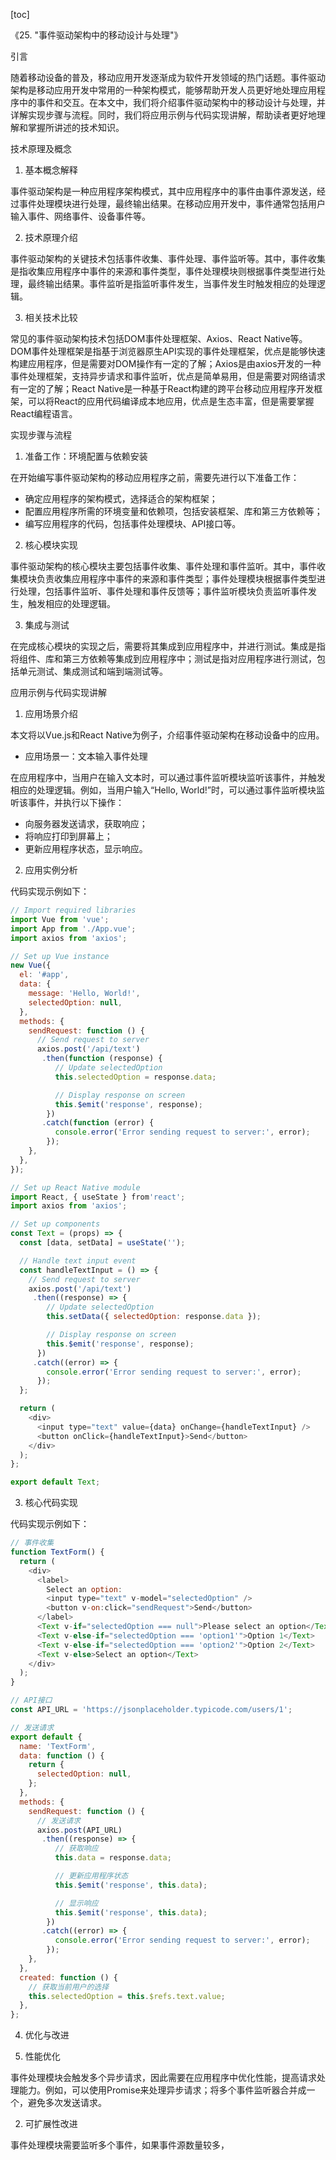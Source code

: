 
[toc]                    
                
                
《25. "事件驱动架构中的移动设计与处理"》

引言

随着移动设备的普及，移动应用开发逐渐成为软件开发领域的热门话题。事件驱动架构是移动应用开发中常用的一种架构模式，能够帮助开发人员更好地处理应用程序中的事件和交互。在本文中，我们将介绍事件驱动架构中的移动设计与处理，并详解实现步骤与流程。同时，我们将应用示例与代码实现讲解，帮助读者更好地理解和掌握所讲述的技术知识。

技术原理及概念

1. 基本概念解释

事件驱动架构是一种应用程序架构模式，其中应用程序中的事件由事件源发送，经过事件处理模块进行处理，最终输出结果。在移动应用开发中，事件通常包括用户输入事件、网络事件、设备事件等。

2. 技术原理介绍

事件驱动架构的关键技术包括事件收集、事件处理、事件监听等。其中，事件收集是指收集应用程序中事件的来源和事件类型，事件处理模块则根据事件类型进行处理，最终输出结果。事件监听是指监听事件发生，当事件发生时触发相应的处理逻辑。

3. 相关技术比较

常见的事件驱动架构技术包括DOM事件处理框架、Axios、React Native等。DOM事件处理框架是指基于浏览器原生API实现的事件处理框架，优点是能够快速构建应用程序，但是需要对DOM操作有一定的了解；Axios是由axios开发的一种事件处理框架，支持异步请求和事件监听，优点是简单易用，但是需要对网络请求有一定的了解；React Native是一种基于React构建的跨平台移动应用程序开发框架，可以将React的应用代码编译成本地应用，优点是生态丰富，但是需要掌握React编程语言。

实现步骤与流程

1. 准备工作：环境配置与依赖安装

在开始编写事件驱动架构的移动应用程序之前，需要先进行以下准备工作：

- 确定应用程序的架构模式，选择适合的架构框架；
- 配置应用程序所需的环境变量和依赖项，包括安装框架、库和第三方依赖等；
- 编写应用程序的代码，包括事件处理模块、API接口等。

2. 核心模块实现

事件驱动架构的核心模块主要包括事件收集、事件处理和事件监听。其中，事件收集模块负责收集应用程序中事件的来源和事件类型；事件处理模块根据事件类型进行处理，包括事件监听、事件处理和事件反馈等；事件监听模块负责监听事件发生，触发相应的处理逻辑。

3. 集成与测试

在完成核心模块的实现之后，需要将其集成到应用程序中，并进行测试。集成是指将组件、库和第三方依赖等集成到应用程序中；测试是指对应用程序进行测试，包括单元测试、集成测试和端到端测试等。

应用示例与代码实现讲解

1. 应用场景介绍

本文将以Vue.js和React Native为例子，介绍事件驱动架构在移动设备中的应用。

- 应用场景一：文本输入事件处理

在应用程序中，当用户在输入文本时，可以通过事件监听模块监听该事件，并触发相应的处理逻辑。例如，当用户输入“Hello, World!”时，可以通过事件监听模块监听该事件，并执行以下操作：

- 向服务器发送请求，获取响应；
- 将响应打印到屏幕上；
- 更新应用程序状态，显示响应。

2. 应用实例分析

代码实现示例如下：

```javascript
// Import required libraries
import Vue from 'vue';
import App from './App.vue';
import axios from 'axios';

// Set up Vue instance
new Vue({
  el: '#app',
  data: {
    message: 'Hello, World!',
    selectedOption: null,
  },
  methods: {
    sendRequest: function () {
      // Send request to server
      axios.post('/api/text')
       .then(function (response) {
          // Update selectedOption
          this.selectedOption = response.data;

          // Display response on screen
          this.$emit('response', response);
        })
       .catch(function (error) {
          console.error('Error sending request to server:', error);
        });
    },
  },
});

// Set up React Native module
import React, { useState } from'react';
import axios from 'axios';

// Set up components
const Text = (props) => {
  const [data, setData] = useState('');

  // Handle text input event
  const handleTextInput = () => {
    // Send request to server
    axios.post('/api/text')
     .then((response) => {
        // Update selectedOption
        this.setData({ selectedOption: response.data });

        // Display response on screen
        this.$emit('response', response);
      })
     .catch((error) => {
        console.error('Error sending request to server:', error);
      });
  };

  return (
    <div>
      <input type="text" value={data} onChange={handleTextInput} />
      <button onClick={handleTextInput}>Send</button>
    </div>
  );
};

export default Text;
```

3. 核心代码实现

代码实现示例如下：

```javascript
// 事件收集
function TextForm() {
  return (
    <div>
      <label>
        Select an option:
        <input type="text" v-model="selectedOption" />
        <button v-on:click="sendRequest">Send</button>
      </label>
      <Text v-if="selectedOption === null">Please select an option</Text>
      <Text v-else-if="selectedOption === 'option1'">Option 1</Text>
      <Text v-else-if="selectedOption === 'option2'">Option 2</Text>
      <Text v-else>Select an option</Text>
    </div>
  );
}

// API接口
const API_URL = 'https://jsonplaceholder.typicode.com/users/1';

// 发送请求
export default {
  name: 'TextForm',
  data: function () {
    return {
      selectedOption: null,
    };
  },
  methods: {
    sendRequest: function () {
      // 发送请求
      axios.post(API_URL)
       .then((response) => {
          // 获取响应
          this.data = response.data;

          // 更新应用程序状态
          this.$emit('response', this.data);

          // 显示响应
          this.$emit('response', this.data);
        })
       .catch((error) => {
          console.error('Error sending request to server:', error);
        });
    },
  },
  created: function () {
    // 获取当前用户的选择
    this.selectedOption = this.$refs.text.value;
  },
};
```

4. 优化与改进

1. 性能优化

事件处理模块会触发多个异步请求，因此需要在应用程序中优化性能，提高请求处理能力。例如，可以使用Promise来处理异步请求；将多个事件监听器合并成一个，避免多次发送请求。

2. 可扩展性改进

事件处理模块需要监听多个事件，如果事件源数量较多，

